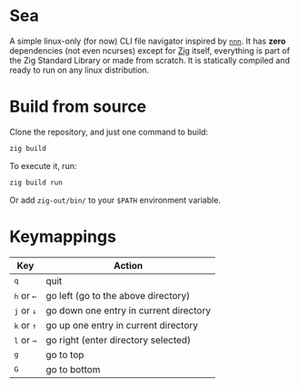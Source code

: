 # Sea

A simple linux-only (for now) CLI file navigator inspired by
[`nnn`](https://github.com/jarun/nnn). It has **zero** dependencies (not even
ncurses) except for [Zig](https://ziglang.org/) itself, everything is part of
the Zig Standard Library or made from scratch. It is statically compiled and
ready to run on any linux distribution.

# Build from source

Clone the repository, and just one command to build:

```sh
zig build
```
To execute it, run:

```sh
zig build run
```

Or add `zig-out/bin/` to your `$PATH` environment variable.

# Keymappings

| Key | Action |
|-----|--------|
| <kbd>q</kbd>                      | quit |
| <kbd>h</kbd> or <kbd>&larr;</kbd> | go left (go to the above directory) |
| <kbd>j</kbd> or <kbd>&darr;</kbd> | go down one entry in current directory |
| <kbd>k</kbd> or <kbd>&uarr;</kbd> | go up one entry in current directory |
| <kbd>l</kbd> or <kbd>&rarr;</kbd> | go right (enter directory selected) |
| <kbd>g</kbd>                      | go to top |
| <kbd>G</kbd>                      | go to bottom |
